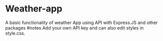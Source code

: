 # Weather-app
A basic functionality of weather App using API with Express.JS and other packages
#notes
Add your own API key and can also edit styles in style.css.
